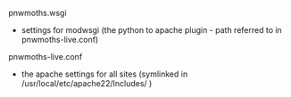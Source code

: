 pnwmoths.wsgi
 - settings for modwsgi (the python to apache plugin - path referred to in pnwmoths-live.conf)

pnwmoths-live.conf
 - the apache settings for all sites (symlinked in /usr/local/etc/apache22/Includes/ )
